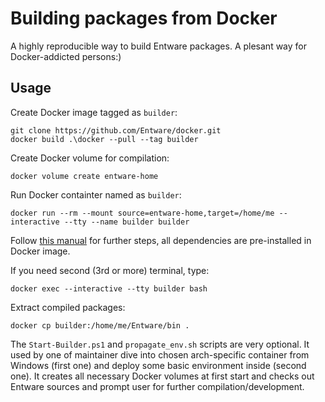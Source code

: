 # Building packages from Docker

A highly reproducible way to build Entware packages. A plesant way for Docker-addicted persons:)

## Usage

Create Docker image tagged as `builder`:
```
git clone https://github.com/Entware/docker.git
docker build .\docker --pull --tag builder
```

Create Docker volume for compilation:
```
docker volume create entware-home
```

Run Docker containter named as `builder`:
```
docker run --rm --mount source=entware-home,target=/home/me --interactive --tty --name builder builder
```

Follow [this manual](https://github.com/Entware/Entware/wiki/Compile-packages-from-sources#clone-the-entware-git-repository) for further steps, all dependencies are pre-installed in Docker image.

If you need second (3rd or more) terminal, type:
```
docker exec --interactive --tty builder bash
```

Extract compiled packages:
```
docker cp builder:/home/me/Entware/bin .
```

The `Start-Builder.ps1` and `propagate_env.sh` scripts are very optional. It used by one of maintainer dive into chosen arch-specific container from Windows (first one) and deploy some basic environment inside (second one). It creates all necessary Docker volumes at first start and checks out Entware sources and prompt user for further compilation/development.
